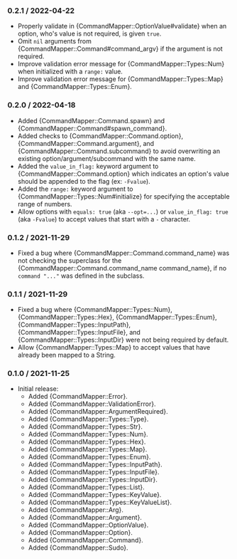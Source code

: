 ### 0.2.1 / 2022-04-22

* Properly validate in {CommandMapper::OptionValue#validate} when an option,
  who's value is not required, is given `true`.
* Omit `nil` arguments from {CommandMapper::Command#command_argv} if the
  argument is not required.
* Improve validation error message for {CommandMapper::Types::Num} when
  initialized with a `range:` value.
* Improve validation error message for {CommandMapper::Types::Map} and 
  {CommandMapper::Types::Enum}.

### 0.2.0 / 2022-04-18

* Added {CommandMapper::Command.spawn} and
  {CommandMapper::Command#spawn_command}.
* Added checks to {CommandMapper::Command.option},
  {CommandMapper::Command.argument}, and {CommandMapper::Command.subcommand} to
  avoid overwriting an existing option/argument/subcommand with the same name.
* Added the `value_in_flag:` keyword argument to
  {CommandMapper::Command.option} which indicates an option's value
  should be appended to the flag (ex: `-Fvalue`).
* Added the `range:` keyword argument to {CommandMapper::Types::Num#initialize}
  for specifying the acceptable range of numbers.
* Allow options with `equals: true` (aka `--opt=...`) or `value_in_flag: true`
  (aka `-Fvalue`) to accept values that start with a `-` character.

### 0.1.2 / 2021-11-29

* Fixed a bug where {CommandMapper::Command.command_name} was not checking the
  superclass for the {CommandMapper::Command.command_name command_name}, if no
  `command "..."` was defined in the subclass.

### 0.1.1 / 2021-11-29

* Fixed a bug where {CommandMapper::Types::Num}, {CommandMapper::Types::Hex},
  {CommandMapper::Types::Enum}, {CommandMapper::Types::InputPath},
  {CommandMapper::Types::InputFile}, and {CommandMapper::Types::InputDir} were
  not being required by default.
* Allow {CommandMapper::Types::Map} to accept values that have already been
  mapped to a String.

### 0.1.0 / 2021-11-25

* Initial release:
  * Added {CommandMapper::Error}.
  * Added {CommandMapper::ValidationError}.
  * Added {CommandMapper::ArgumentRequired}.
  * Added {CommandMapper::Types::Type}.
  * Added {CommandMapper::Types::Str}.
  * Added {CommandMapper::Types::Num}.
  * Added {CommandMapper::Types::Hex}.
  * Added {CommandMapper::Types::Map}.
  * Added {CommandMapper::Types::Enum}.
  * Added {CommandMapper::Types::InputPath}.
  * Added {CommandMapper::Types::InputFile}.
  * Added {CommandMapper::Types::InputDir}.
  * Added {CommandMapper::Types::List}.
  * Added {CommandMapper::Types::KeyValue}.
  * Added {CommandMapper::Types::KeyValueList}.
  * Added {CommandMapper::Arg}.
  * Added {CommandMapper::Argument}.
  * Added {CommandMapper::OptionValue}.
  * Added {CommandMapper::Option}.
  * Added {CommandMapper::Command}.
  * Added {CommandMapper::Sudo}.

